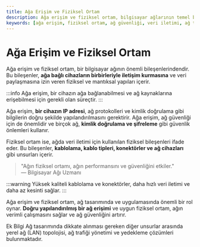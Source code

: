 ```yaml
---
title: Ağa Erişim ve Fiziksel Ortam
description: Ağa erişim ve fiziksel ortam, bilgisayar ağlarının temel bileşenleridir. Bu yazıda, ağa erişimin önemi ve fiziksel ortamın etkileri detaylandırılmaktadır.
keywords: [ağa erişim, fiziksel ortam, ağ güvenliği, veri iletimi, ağ tasarımı]
---
```


# Ağa Erişim ve Fiziksel Ortam

Ağa erişim ve fiziksel ortam, bir bilgisayar ağının önemli bileşenlerindendir. Bu bileşenler, **ağa bağlı cihazların birbirleriyle iletişim kurmasına** ve veri paylaşmasına izin veren fiziksel ve mantıksal yapıları içerir.

:::info
Ağa erişim, bir cihazın ağa bağlanabilmesi ve ağ kaynaklarına erişebilmesi için gerekli olan süreçtir. 
:::

Ağa erişim, **bir cihazın IP adresi**, ağ protokolleri ve kimlik doğrulama gibi bilgilerin doğru şekilde yapılandırılmasını gerektirir. Ağa erişim, ağ güvenliği için de önemlidir ve birçok ağ, **kimlik doğrulama ve şifreleme** gibi güvenlik önlemleri kullanır.

Fiziksel ortam ise, ağda veri iletimi için kullanılan fiziksel bileşenleri ifade eder. Bu bileşenler, **kablolama, kablo tipleri, konektörler ve ağ cihazları** gibi unsurları içerir. 

> "Ağın fiziksel ortamı, ağın performansını ve güvenliğini etkiler."  
> — Bilgisayar Ağı Uzmanı

:::warning
Yüksek kaliteli kablolama ve konektörler, daha hızlı veri iletimi ve daha az kesinti sağlar.
:::

Ağa erişim ve fiziksel ortam, ağ tasarımında ve uygulamasında önemli bir rol oynar. **Doğru yapılandırılmış bir ağ erişimi** ve uygun fiziksel ortam, ağın verimli çalışmasını sağlar ve ağ güvenliğini artırır.


Ek Bilgi
Ağ tasarımında dikkate alınması gereken diğer unsurlar arasında yerel ağ (LAN) topolojisi, ağ trafiği yönetimi ve yedekleme çözümleri bulunmaktadır.
